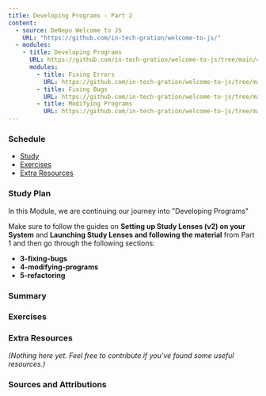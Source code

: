 ```yaml
---
title: Developing Programs - Part 2
content:
  - source: DeNepo Welcome to JS
    URL: "https://github.com/in-tech-gration/welcome-to-js/"
  - modules:
    - title: Developing Programs
      URL: https://github.com/in-tech-gration/welcome-to-js/tree/main/4-developing-programs
      modules:
        - title: Fixing Errors
          URL: https://github.com/in-tech-gration/welcome-to-js/tree/main/4-developing-programs/2-fixing-errors
        - title: Fixing Bugs
          URL: https://github.com/in-tech-gration/welcome-to-js/tree/main/4-developing-programs/3-fixing-bugs
        - title: Modifying Programs
          URL: https://github.com/in-tech-gration/welcome-to-js/tree/main/4-developing-programs/4-modifying-programs
---
```


### Schedule

  - [Study](#study-plan-NN)
  - [Exercises](#exercises-NN)
  - [Extra Resources](#extra-resources-NN)

### Study Plan

  In this Module, we are continuing our journey into "Developing Programs"

  Make sure to follow the guides on **Setting up Study Lenses (v2) on your System** and **Launching Study Lenses and following the material** from Part 1 and then go through the following sections:

  - **3-fixing-bugs**
  - **4-modifying-programs**
  - **5-refactoring**

### Summary

### Exercises

  <!-- SGEN:META:PROGRESS:task=Explore the '3-fixing-bugs' section of 'Developing Programs' -->

  <!-- SGEN:META:PROGRESS:task=Explore the '4-modifying-programs' section of 'Developing Programs' -->

  <!-- SGEN:META:PROGRESS:task=Explore the '5-refactoring' section of 'Developing Programs' -->

### Extra Resources

  _(Nothing here yet. Feel free to contribute if you've found some useful resources.)_

### Sources and Attributions